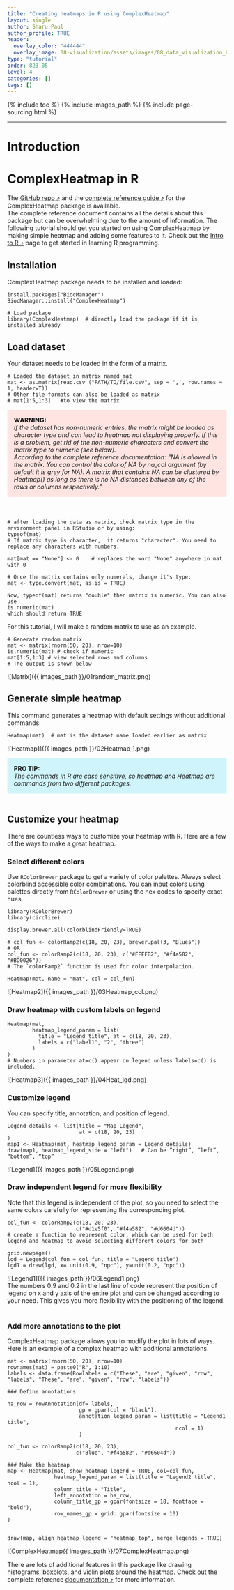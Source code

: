 ```yaml
---
title: "Creating heatmaps in R using ComplexHeatmap"
layout: single
author: Sharu Paul
author_profile: TRUE
header:
  overlay_color: "444444"
  overlay_image: 08-visualization/assets/images/08_data_visualization_banner.png
type: "tutorial"
order: 823.05
level: 4
categories: []
tags: []
---
```


{% include toc %}
{% include images_path %}
{% include page-sourcing.html %}

---


# Introduction

# ComplexHeatmap in R
The <a href="https://github.com/jokergoo/ComplexHeatmap" target="_blank">GitHub repo ⤴</a> and the <a href="https://jokergoo.github.io/ComplexHeatmap-reference/book/" target="_blank">complete reference guide ⤴</a> for the ComplexHeatmap package is available. <br>
The complete reference document contains all the details about this package but can be overwhelming due to the amount of information. The following tutorial should get you started on using ComplexHeatmap by making simple heatmap and adding some features to it. Check out the [Intro to R ⤴](../../../05-IntroToProgramming/04-R/01-introduction-to-R.md) page to get started in learning R programming.<br>

## Installation
ComplexHeatmap package needs to be installed and loaded: <br>
```
install.packages("BiocManager")
BiocManager::install("ComplexHeatmap")

# Load package
library(ComplexHeatmap)  # directly load the package if it is installed already
```


## Load dataset
Your dataset needs to be loaded in the form of a matrix.

```
# Loaded the dataset in matrix named mat
mat <- as.matrix(read.csv ("PATH/TO/file.csv", sep = ',', row.names = 1, header=T))
# Other file formats can also be loaded as matrix
# mat[1:5,1:3]   #to view the matrix
```

<div style="background: mistyrose; padding: 15px; margin-bottom: 20px;">
<span style="font-weight:800;">WARNING:</span>
<br><span style="font-style:italic;"> If the dataset has non-numeric entries, the matrix might be loaded as character type and can lead to heatmap not displaying properly. If this is a problem, get rid of the non-numeric characters and convert the matrix type to numeric (see below).<br>
According to the complete reference documentation: "NA is allowed in the matrix. You can control the color of NA by na_col argument (by default it is grey for NA). A matrix that contains NA can be clustered by Heatmap() as long as there is no NA distances between any of the rows or columns respectively." </span>
</div><br>

```
# after loading the data as.matrix, check matrix type in the environment panel in RStudio or by using:
typeof(mat)
# If matrix type is character,  it returns "character". You need to replace any characters with numbers.

mat[mat == "None"] <- 0    # replaces the word "None" anywhere in mat with 0

# Once the matrix contains only numerals, change it's type:
mat <- type.convert(mat, as.is = TRUE)

Now, typeof(mat) returns "double" then matrix is numeric. You can also use
is.numeric(mat)
which should return TRUE
```

For this tutorial, I will make a random matrix to use as an example. <br>

```
# Generate random matrix
mat <- matrix(rnorm(50, 20), nrow=10)
is.numeric(mat) # check if numeric
mat[1:5,1:3] # view selected rows and columns
# The output is shown below
```

![Matrix]({{ images_path }}/01random_matrix.png)
<br>

## Generate simple heatmap
This command generates a heatmap with default settings without additional commands: <br>

```
Heatmap(mat)  # mat is the dataset name loaded earlier as matrix
```

![Heatmap1]({{ images_path }}/02Heatmap_1.png)
<br>

<div style="background: #cff4fc; padding: 15px;">
<span style="font-weight:800;">PRO TIP:</span>
<br><span style="font-style:italic;"> The commands in R are case sensitive, so heatmap and Heatmap are commands from two different packages. </span>
</div>
<br>

## Customize your heatmap
There are countless ways to customize your heatmap with R. Here are a few of the ways to make a great heatmap. <br>

### Select different colors

Use `RColorBrewer` package to get a variety of color palettes. Always select colorblind accessible color combinations. You can input colors using palettes directly from `RColorBrewer` or using the hex codes to specify exact hues. <br>

```
library(RColorBrewer)
library(circlize)

display.brewer.all(colorblindFriendly=TRUE)

# col_fun <- colorRamp2(c(18, 20, 23), brewer.pal(3, "Blues"))
# OR
col_fun <- colorRamp2(c(18, 20, 23), c("#FFFFB2", "#f4a582", "#BD0026"))
# The `colorRamp2` function is used for color interpolation.

Heatmap(mat, name = "mat", col = col_fun)
```

![Heatmap2]({{ images_path }}/03Heatmap_col.png)
<br>

### Draw heatmap with custom labels on legend

```
Heatmap(mat,
        heatmap_legend_param = list(
          title = "Legend title", at = c(18, 20, 23),
          labels = c("label1", "2", "three")
        )
)
# Numbers in parameter at=c() appear on legend unless labels=c() is included.
```

![Heatmap3]({{ images_path }}/04Heat_lgd.png)
<br>

### Customize legend
You can specify title, annotation, and position of legend. <br>

```
Legend_details <- list(title = "Map Legend",
                       at = c(18, 20, 23)
)
map1 <- Heatmap(mat, heatmap_legend_param = Legend_details)
draw(map1, heatmap_legend_side = "left")   # Can be “right”, “left”, “bottom”, “top”
```

![Legend]({{ images_path }}/05Legend.png)

### Draw independent legend for more flexibility
Note that this legend is independent of the plot, so you need to select the same colors carefully for representing the corresponding plot. <br>

```
col_fun <- colorRamp2(c(18, 20, 23),
                      c("#d1e5f0", "#f4a582", "#d6604d"))
# create a function to represent color, which can be used for both legend and heatmap to avoid selecting different colors for both

grid.newpage()
lgd = Legend(col_fun = col_fun, title = "Legend title")
lgd1 = draw(lgd, x= unit(0.9, "npc"), y=unit(0.2, "npc"))
```

![Legend1]({{ images_path }}/06Legend1.png)
<br>
The numbers 0.9 and 0.2 in the last line of code represent the position of legend on x and y axis of the entire plot and can be changed according to your need. This gives you more flexibility with the positioning of the legend. <br>
<br>
### Add more annotations to the plot
ComplexHeatmap package allows you to modify the plot in lots of ways. Here is an example of a complex heatmap with additional annotations.

```
mat <- matrix(rnorm(50, 20), nrow=10)
rownames(mat) = paste0("R", 1:10)
labels <- data.frame(Rowlabels = c("These", "are", "given", "row", "labels", "These", "are", "given", "row", "labels"))

### Define annotations

ha_row = rowAnnotation(df= labels,
                       gp = gpar(col = "black"),
                       annotation_legend_param = list(title = "Legend1 title",
                                                      ncol = 1)
                       )

col_fun <- colorRamp2(c(18, 20, 23),
                      c("Blue", "#f4a582", "#d6604d"))

### Make the heatmap
map <- Heatmap(mat, show_heatmap_legend = TRUE, col=col_fun,
               heatmap_legend_param = list(title = "Legend2 title", ncol = 1),
               column_title = "Title",
               left_annotation = ha_row,
               column_title_gp = gpar(fontsize = 18, fontface = "bold"),
               row_names_gp = grid::gpar(fontsize = 10)
)


draw(map, align_heatmap_legend = "heatmap_top", merge_legends = TRUE)
```

![ComplexHeatmap{{ images_path }}/07ComplexHeatmap.png)
<br>

There are lots of additional features in this package like drawing histograms, boxplots, and violin plots around the heatmap. Check out the complete reference <a href="https://jokergoo.github.io/ComplexHeatmap-reference/book/" target="_blank">documentation ⤴</a> for more information. <br> <br>
